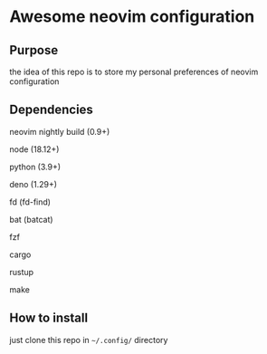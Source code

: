# Awesome neovim configuration

## Purpose
the idea of this repo is to store my personal preferences of neovim configuration

## Dependencies
neovim nightly build (0.9+)

node (18.12+)

python (3.9+)

deno (1.29+)

fd (fd-find)

bat (batcat)

fzf

cargo

rustup

make

## How to install
just clone this repo in `~/.config/` directory
